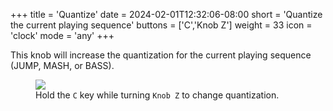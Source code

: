 +++
title = 'Quantize'
date = 2024-02-01T12:32:06-08:00
short = 'Quantize the current playing sequence'
buttons = ['C','Knob Z']
weight = 33
icon = 'clock'
mode = 'any'
+++


This knob will increase the quantization for the current playing sequence (JUMP, MASH, or BASS).

<figure class="imgcombo">
<img src="/img/quantize.webp">
<figcaption>Hold the <code>C</code> key while turning <code>Knob Z</code> to change quantization.</figcaption>
</figure>
